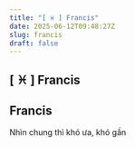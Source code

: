```yaml
---
title: "[ ♓ ] Francis"
date: 2025-06-12T09:48:27Z
slug: francis
draft: false
---
```


## [ ♓ ] Francis

## Francis

Nhìn chung thì khó ưa, khó gần ​ ​​​​​​